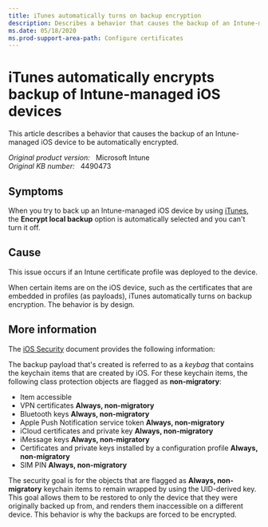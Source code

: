 ```yaml
---
title: iTunes automatically turns on backup encryption 
description: Describes a behavior that causes the backup of an Intune-managed iOS device to be automatically encrypted if an Intune certificate profile was deployed to the device.
ms.date: 05/18/2020
ms.prod-support-area-path: Configure certificates
---
```

# iTunes automatically encrypts backup of Intune-managed iOS devices

This article describes a behavior that causes the backup of an Intune-managed iOS device to be automatically encrypted.

_Original product version:_ &nbsp; Microsoft Intune  
_Original KB number:_ &nbsp; 4490473

## Symptoms

When you try to back up an Intune-managed iOS device by using [iTunes](https://support.apple.com/HT203977#computer), the **Encrypt local backup** option is automatically selected and you can't turn it off.

## Cause

This issue occurs if an Intune certificate profile was deployed to the device.

When certain items are on the iOS device, such as the certificates that are embedded in profiles (as payloads), iTunes automatically turns on backup encryption. The behavior is by design.

## More information

The [iOS Security](https://www.apple.com/ph/privacy/docs/iOS_Security_Guide.pdf) document provides the following information:

The backup payload that's created is referred to as a *keybag* that contains the keychain items that are created by iOS. For these keychain items, the following class protection objects are flagged as **non-migratory**:

- Item accessible
- VPN certificates **Always, non-migratory**
- Bluetooth keys **Always, non-migratory**
- Apple Push Notification service token **Always, non-migratory**
- iCloud certificates and private key **Always, non-migratory**
- iMessage keys **Always, non-migratory**
- Certificates and private keys installed by a configuration profile **Always, non-migratory**
- SIM PIN **Always, non-migratory**

The security goal is for the objects that are flagged as **Always, non-migratory** keychain items to remain wrapped by using the UID-derived key. This goal allows them to be restored to only the device that they were originally backed up from, and renders them inaccessible on a different device. This behavior is why the backups are forced to be encrypted.
